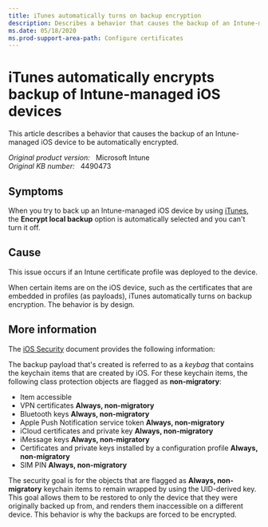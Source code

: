 ```yaml
---
title: iTunes automatically turns on backup encryption 
description: Describes a behavior that causes the backup of an Intune-managed iOS device to be automatically encrypted if an Intune certificate profile was deployed to the device.
ms.date: 05/18/2020
ms.prod-support-area-path: Configure certificates
---
```

# iTunes automatically encrypts backup of Intune-managed iOS devices

This article describes a behavior that causes the backup of an Intune-managed iOS device to be automatically encrypted.

_Original product version:_ &nbsp; Microsoft Intune  
_Original KB number:_ &nbsp; 4490473

## Symptoms

When you try to back up an Intune-managed iOS device by using [iTunes](https://support.apple.com/HT203977#computer), the **Encrypt local backup** option is automatically selected and you can't turn it off.

## Cause

This issue occurs if an Intune certificate profile was deployed to the device.

When certain items are on the iOS device, such as the certificates that are embedded in profiles (as payloads), iTunes automatically turns on backup encryption. The behavior is by design.

## More information

The [iOS Security](https://www.apple.com/ph/privacy/docs/iOS_Security_Guide.pdf) document provides the following information:

The backup payload that's created is referred to as a *keybag* that contains the keychain items that are created by iOS. For these keychain items, the following class protection objects are flagged as **non-migratory**:

- Item accessible
- VPN certificates **Always, non-migratory**
- Bluetooth keys **Always, non-migratory**
- Apple Push Notification service token **Always, non-migratory**
- iCloud certificates and private key **Always, non-migratory**
- iMessage keys **Always, non-migratory**
- Certificates and private keys installed by a configuration profile **Always, non-migratory**
- SIM PIN **Always, non-migratory**

The security goal is for the objects that are flagged as **Always, non-migratory** keychain items to remain wrapped by using the UID-derived key. This goal allows them to be restored to only the device that they were originally backed up from, and renders them inaccessible on a different device. This behavior is why the backups are forced to be encrypted.
